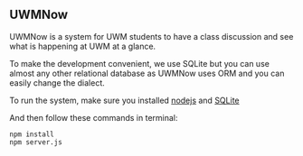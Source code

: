 UWMNow
------
UWMNow is a system for UWM students to have a class discussion and see what is happening at UWM at a glance.

To make the development convenient, we use SQLite but you can use almost any other relational database as UWMNow uses ORM and you can easily change the dialect. 

To run the system, make sure you installed [nodejs](https://nodejs.org/) and [SQLite](http://www.tutorialspoint.com/sqlite/sqlite_installation.htm)

And then follow these commands in terminal:

    npm install
    npm server.js


